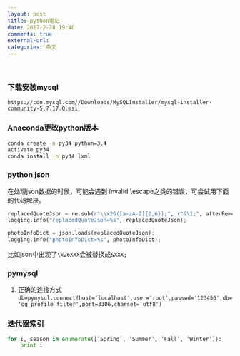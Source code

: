 ```yaml
---
layout: post
title: python笔记
date: 2017-2-28 19:40
comments: true
external-url:
categories: 杂文
---
```

<br>

### 下载安装mysql
`https://cdn.mysql.com//Downloads/MySQLInstaller/mysql-installer-community-5.7.17.0.msi`

### Anaconda更改python版本
```bash
conda create -n py34 python=3.4
activate py34
conda install -n py34 lxml
```

### python json
在处理json数据的时候，可能会遇到 Invalid \\escape之类的错误，可尝试用下面的代码解决。

```python
replacedQuoteJson = re.sub(r"\\x26([a-zA-Z]{2,6});", r"&\1;", afterRemoveLastCommaInList);
logging.info("replacedQuoteJson=%s", replacedQuoteJson);

photoInfoDict = json.loads(replacedQuoteJson);
logging.info("photoInfoDict=%s", photoInfoDict);
```
比如json中出现了`\x26XXX`会被替换成`&XXX;`

### pymysql

1. 正确的连接方式`db=pymysql.connect(host='localhost',user='root',passwd='123456',db='qq_profile_filter',port=3306,charset='utf8')`

### 迭代器索引

```python
for i, season in enumerate([’Spring’, ’Summer’, ’Fall’, ’Winter’]):
    print i
```
